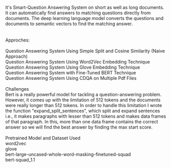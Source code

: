 It's Smart-Question Answering System on short as well as long documents. It can automatically find answers to matching questions directly from documents. The deep learning language model converts the questions and documents to semantic vectors to find the matching answer.<br>
<br>
<br>
Approches:<br><br>
Question Answering System Using Simple Split and Cosine Similarity (Naive Approach)<br>
Question Answering System Using Word2Vec Embedding Technique<br>
Question Answering System Using Glove Embedding Technique<br>
Question Answering System with Fine-Tuned BERT Technique<br>
Question Answering System Using CDQA on Multiple Pdf Files<br><br>
Challenges<br>
Bert is a really powerful model for tackling a question-answering problem. However, it comes up with the limitation of 512 tokens and the documents were really longer than 512 tokens. In order to handle this limitation I wrote the function "expand_split_sentences", which split and expand sentences i.e., it makes paragraphs with lesser than 512 tokens and makes data frames of that paragraph. In this, more than one data frame contains the correct answer so we will find the best answer by finding the max start score.<br><br>
Pretrained Model and Dataset Used<br>
word2vec<br>
glove<br>
bert-large-uncased-whole-word-masking-finetuned-squad<br>
bert-squad_1.1<br>

